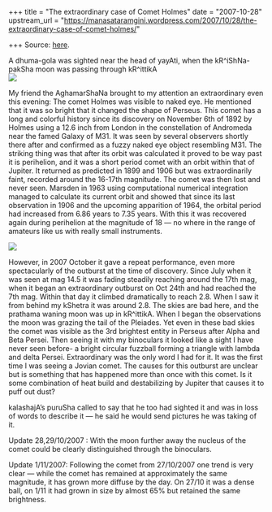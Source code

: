 +++
title = "The extraordinary case of Comet Holmes"
date = "2007-10-28"
upstream_url = "https://manasataramgini.wordpress.com/2007/10/28/the-extraordinary-case-of-comet-holmes/"

+++
Source: [here](https://manasataramgini.wordpress.com/2007/10/28/the-extraordinary-case-of-comet-holmes/).



A dhuma-gola was sighted near the head of yayAti, when the kR^iShNa-pakSha moon was passing through kR^ittikA  
[![](https://i2.wp.com/bp0.blogger.com/_ZhvcTTaaD_4/RyQrs7xjPLI/AAAAAAAAAP0/7TALpsnNN4Y/s320/comet_holmes.png)](http://bp0.blogger.com/_ZhvcTTaaD_4/RyQrs7xjPLI/AAAAAAAAAP0/7TALpsnNN4Y/s1600-h/comet_holmes.png)

My friend the AghamarShaNa brought to my attention an extraordinary even this evening: The comet Holmes was visible to naked eye. He mentioned that it was so bright that it changed the shape of Perseus. This comet has a long and colorful history since its discovery on November 6th of 1892 by Holmes using a 12.6 inch from London in the constellation of Andromeda near the famed Galaxy of M31. It was seen by several observers shortly there after and confirmed as a fuzzy naked eye object resembling M31. The striking thing was that after its orbit was calculated it proved to be way past it is perihelion, and it was a short period comet with an orbit within that of Jupiter. It returned as predicted in 1899 and 1906 but was extraordinarily faint, recorded around the 16-17th magnitude. The comet was then lost and never seen. Marsden in 1963 using computational numerical integration managed to calculate its current orbit and showed that since its last observation in 1906 and the upcoming apparition of 1964, the orbital period had increased from 6.86 years to 7.35 years. With this it was recovered again during perihelion at the magnitude of 18 — no where in the range of amateurs like us with really small instruments.

[![](https://i2.wp.com/bp0.blogger.com/_ZhvcTTaaD_4/RyQrs7xjPMI/AAAAAAAAAP8/S1-8e78Wlt8/s320/comet_holmes_orbit.png)](http://bp0.blogger.com/_ZhvcTTaaD_4/RyQrs7xjPMI/AAAAAAAAAP8/S1-8e78Wlt8/s1600-h/comet_holmes_orbit.png)

However, in 2007 October it gave a repeat performance, even more spectacularly of the outburst at the time of discovery. Since July when it was seen at mag 14.5 it was fading steadily reaching around the 17th mag, when it began an extraordinary outburst on Oct 24th and had reached the 7th mag. Within that day it climbed dramatically to reach 2.8. When I saw it from behind my kShetra it was around 2.8. The skies are bad here, and the prathama waning moon was up in kR^ittikA. When I began the observations the moon was grazing the tail of the Pleiades. Yet even in these bad skies the comet was visible as the 3rd brightest entity in Perseus after Alpha and Beta Persei. Then seeing it with my binoculars it looked like a sight I have never seen before- a bright circular fuzzball forming a triangle with lambda and delta Persei. Extraordinary was the only word I had for it. It was the first time I was seeing a Jovian comet. The causes for this outburst are unclear but is something that has happened more than once with this comet. Is it some combination of heat build and destabilizing by Jupiter that causes it to puff out dust?

kalashajA’s puruSha called to say that he too had sighted it and was in loss of words to describe it — he said he would send pictures he was taking of it.

Update 28,29/10/2007 : With the moon further away the nucleus of the comet could be clearly distinguished through the binoculars.

Update 1/11/2007: Following the comet from 27/10/2007 one trend is very clear — while the comet has remained at approximately the same magnitude, it has grown more diffuse by the day. On 27/10 it was a dense ball, on 1/11 it had grown in size by almost 65% but retained the same brightness.

